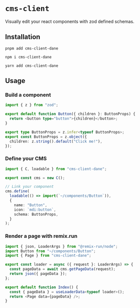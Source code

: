 # `cms-client`

Visually edit your react components with zod defined schemas.

## Installation

`pnpm add cms-client-dane`

`npm i cms-client-dane`

`yarn add cms-client-dane`

## Usage

### Build a component

```ts
import { z } from "zod";

export default function Button({ children }: ButtonProps) {
  return <button type="button">{children}</button>;
}

export type ButtonProps = z.infer<typeof ButtonProps>;
export const ButtonProps = z.object({
  children: z.string().default("Click me!"),
});
```

### Define your CMS

```ts
import { C, loadable } from "cms-client-dane";

export const cms = new C();

// Link your component
cms.define(
  loadable(() => import(`~/components/Button`)),
  {
    name: "Button",
    icon: `mdi:button`,
    schema: ButtonProps,
  }
);
```

### Render a page with remix.run

```ts
import { json, LoaderArgs } from "@remix-run/node";
import Button from "~/components/Button";
import { Page } from "cms-client-dane";

export const loader = async ({ request }: LoaderArgs) => {
  const pageData = await cms.getPageData(request);
  return json({ pageData });
};

export default function Index() {
  const { pageData } = useLoaderData<typeof loader>();
  return <Page data={pageData} />;
}
```
